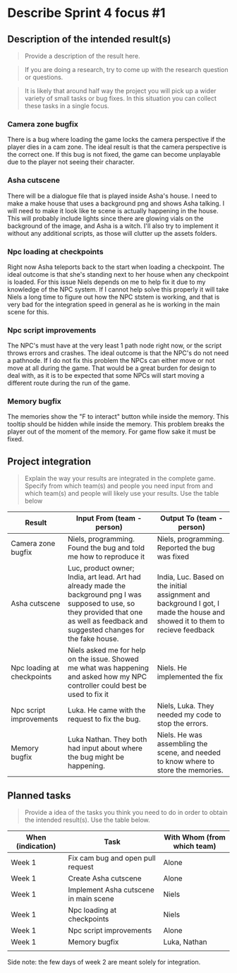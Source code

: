 # Describe Sprint 4 focus #1

## Description of the intended result(s)

> Provide a description of the result here.

> If you are doing a research, try to come up with the research question or questions.

> It is likely that around half way the project you will pick up a wider variety of small tasks or bug fixes. In this situation you can collect these tasks in a single focus. 

### Camera zone bugfix
There is a bug where loading the game locks the camera perspective if the player dies in a cam zone. The ideal result is that the camera perspective is the correct one.
If this bug is not fixed, the game can become unplayable due to the player not seeing their character.

### Asha cutscene
There will be a dialogue file that is played inside Asha's house. I need to make a make house that uses a background png and shows Asha talking.
I will need to make it look like te scene is actually happening in the house. This will probably include lights since there are glowing vials on the background of the image, and Asha is a witch. I'll also try to implement it without any additional scripts, as those will clutter up the assets folders.

### Npc loading at checkpoints
Right now Asha teleports back to the start when loading a checkpoint. The ideal outcome is that she's standing next to her house when any checkpoint is loaded.
For this issue Niels depends on me to help fix it due to my knowledge of the NPC system. If I cannot help solve this properly it will take Niels a long time to figure out how the NPC ststem is working, and that is very bad for the integration speed in general as he is working in the main scene for this.

### Npc script improvements
The NPC's must have at the very least 1 path node right now, or the script throws errors and crashes. The ideal outcome is that the NPC's do not need a pathnode.
If I do not fix this problem the NPCs can either move or not move at all during the game. That would be a great burden for design to deal with, as it is to be expected that some NPCs will start moving a different route during the run of the game.

### Memory bugfix
The memories show the "F to interact" button while inside the memory. This tooltip should be hidden while inside the memory.
This problem breaks the player out of the moment of the memory. For game flow sake it must be fixed.


## Project integration

> Explain the way your results are integrated in the complete game. Specify from which team(s) and people you need input from and which team(s) and people will likely use your results. Use the table below

| Result | Input From (team - person) | Output To (team - person) |
|---|---|---|
|Camera zone bugfix |Niels, programming. Found the bug and told me how to reproduce it |Niels, programming. Reported the bug was fixed |
|Asha cutscene |Luc, product owner; India, art lead. Art had already made the background png I was supposed to use, so they provided that one as well as feedback and suggested changes for the fake house. | India, Luc. Based on the initial assignment and background I got, I made the house and showed it to them to recieve feedback|
|Npc loading at checkpoints |Niels asked me for help on the issue. Showed me what was happening and asked how my NPC controller could best be used to fix it |Niels. He implemented the fix |
|Npc script improvements |Luka. He came with the request to fix the bug. |Niels, Luka. They needed my code to stop the errors. |
|Memory bugfix |Luka Nathan. They both had input about where the bug might be happening. |Niels. He was assembling the scene, and needed to know where to store the memories. |

## Planned tasks

> Provide a idea of the tasks you think you need to do in order to obtain the intended result(s). Use the table below.

| When (indication) | Task | With Whom (from which team) |
|---|---|---|
|Week 1 |Fix cam bug and open pull request |Alone  |
|Week 1 |Create Asha cutscene |Alone  |
|Week 1 |Implement Asha cutscene in main scene |Niels  |
|Week 1 |Npc loading at checkpoints |Niels  |
|Week 1 |Npc script improvements |Alone  |
|Week 1 |Memory bugfix |Luka, Nathan  |
|  |  |  |

Side note: the few days of week 2 are meant solely for integration.
